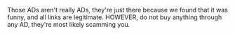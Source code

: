 Those ADs aren't really ADs, they're just there because we found that it was funny, and all links are legitimate. HOWEVER, do not buy anything through any AD, they're most likely scamming you.